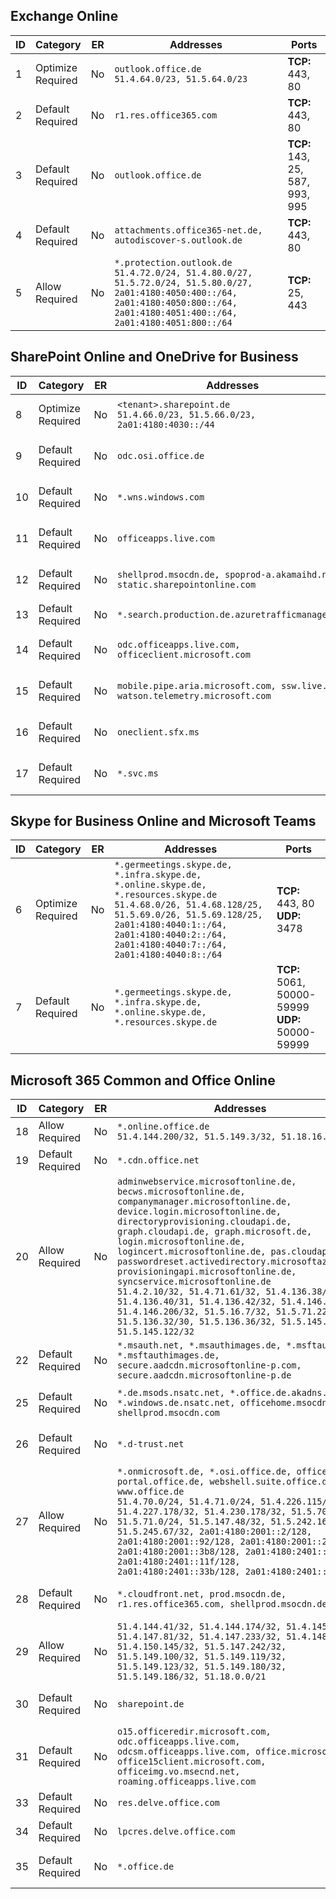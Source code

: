 <!--THIS FILE IS AUTOMATICALLY GENERATED. MANUAL CHANGES WILL BE OVERWRITTEN.-->
<!--Please contact the Office 365 Endpoints team with any questions.-->
<!--Germany endpoints version 2020070800-->
<!--File generated 2020-08-08 08:00:13.1248-->

## Exchange Online

ID | Category | ER | Addresses | Ports
-- | -------------------- | -- | ----------------------------------------------------------------------------------------------------------------------------------------------------------------------------------------- | -------------------------------
1 | Optimize<BR>Required | No | `outlook.office.de`<BR>`51.4.64.0/23, 51.5.64.0/23` | **TCP:** 443, 80
2 | Default<BR>Required | No | `r1.res.office365.com` | **TCP:** 443, 80
3 | Default<BR>Required | No | `outlook.office.de` | **TCP:** 143, 25, 587, 993, 995
4 | Default<BR>Required | No | `attachments.office365-net.de, autodiscover-s.outlook.de` | **TCP:** 443, 80
5 | Allow<BR>Required | No | `*.protection.outlook.de`<BR>`51.4.72.0/24, 51.4.80.0/27, 51.5.72.0/24, 51.5.80.0/27, 2a01:4180:4050:400::/64, 2a01:4180:4050:800::/64, 2a01:4180:4051:400::/64, 2a01:4180:4051:800::/64` | **TCP:** 25, 443

## SharePoint Online and OneDrive for Business

ID | Category | ER | Addresses | Ports
-- | -------------------- | -- | ------------------------------------------------------------------------------ | ----------------
8 | Optimize<BR>Required | No | `<tenant>.sharepoint.de`<BR>`51.4.66.0/23, 51.5.66.0/23, 2a01:4180:4030::/44` | **TCP:** 443, 80
9 | Default<BR>Required | No | `odc.osi.office.de` | **TCP:** 443, 80
10 | Default<BR>Required | No | `*.wns.windows.com` | **TCP:** 443, 80
11 | Default<BR>Required | No | `officeapps.live.com` | **TCP:** 443, 80
12 | Default<BR>Required | No | `shellprod.msocdn.de, spoprod-a.akamaihd.net, static.sharepointonline.com` | **TCP:** 443, 80
13 | Default<BR>Required | No | `*.search.production.de.azuretrafficmanager.de` | **TCP:** 443
14 | Default<BR>Required | No | `odc.officeapps.live.com, officeclient.microsoft.com` | **TCP:** 443, 80
15 | Default<BR>Required | No | `mobile.pipe.aria.microsoft.com, ssw.live.com, watson.telemetry.microsoft.com` | **TCP:** 443, 80
16 | Default<BR>Required | No | `oneclient.sfx.ms` | **TCP:** 443, 80
17 | Default<BR>Required | No | `*.svc.ms` | **TCP:** 443, 80

## Skype for Business Online and Microsoft Teams

ID | Category | ER | Addresses | Ports
-- | -------------------- | -- | ----------------------------------------------------------------------------------------------------------------------------------------------------------------------------------------------------------------------------------------------- | --------------------------------------------------
6 | Optimize<BR>Required | No | `*.germeetings.skype.de, *.infra.skype.de, *.online.skype.de, *.resources.skype.de`<BR>`51.4.68.0/26, 51.4.68.128/25, 51.5.69.0/26, 51.5.69.128/25, 2a01:4180:4040:1::/64, 2a01:4180:4040:2::/64, 2a01:4180:4040:7::/64, 2a01:4180:4040:8::/64` | **TCP:** 443, 80<BR>**UDP:** 3478
7 | Default<BR>Required | No | `*.germeetings.skype.de, *.infra.skype.de, *.online.skype.de, *.resources.skype.de` | **TCP:** 5061, 50000-59999<BR>**UDP:** 50000-59999

## Microsoft 365 Common and Office Online

ID | Category | ER | Addresses | Ports
-- | ------------------- | -- | -------------------------------------------------------------------------------------------------------------------------------------------------------------------------------------------------------------------------------------------------------------------------------------------------------------------------------------------------------------------------------------------------------------------------------------------------------------------------------------------------------------------------------------------------------------------------------------------------------------------------- | ----------------
18 | Allow<BR>Required | No | `*.online.office.de`<BR>`51.4.144.200/32, 51.5.149.3/32, 51.18.16.0/23` | **TCP:** 443
19 | Default<BR>Required | No | `*.cdn.office.net` | **TCP:** 443
20 | Allow<BR>Required | No | `adminwebservice.microsoftonline.de, becws.microsoftonline.de, companymanager.microsoftonline.de, device.login.microsoftonline.de, directoryprovisioning.cloudapi.de, graph.cloudapi.de, graph.microsoft.de, login.microsoftonline.de, logincert.microsoftonline.de, pas.cloudapi.de, passwordreset.activedirectory.microsoftazure.de, provisioningapi.microsoftonline.de, syncservice.microsoftonline.de`<BR>`51.4.2.10/32, 51.4.71.61/32, 51.4.136.38/31, 51.4.136.40/31, 51.4.136.42/32, 51.4.146.38/32, 51.4.146.206/32, 51.5.16.7/32, 51.5.71.22/32, 51.5.136.32/30, 51.5.136.36/32, 51.5.145.29/32, 51.5.145.122/32` | **TCP:** 443, 80
22 | Default<BR>Required | No | `*.msauth.net, *.msauthimages.de, *.msftauth.net, *.msftauthimages.de, secure.aadcdn.microsoftonline-p.com, secure.aadcdn.microsoftonline-p.de` | **TCP:** 443, 80
25 | Default<BR>Required | No | `*.de.msods.nsatc.net, *.office.de.akadns.net, *.windows.de.nsatc.net, officehome.msocdn.de, shellprod.msocdn.com` | **TCP:** 443, 80
26 | Default<BR>Required | No | `*.d-trust.net` | **TCP:** 443, 80
27 | Allow<BR>Required | No | `*.onmicrosoft.de, *.osi.office.de, office.de, portal.office.de, webshell.suite.office.de, www.office.de`<BR>`51.4.70.0/24, 51.4.71.0/24, 51.4.226.115/32, 51.4.227.178/32, 51.4.230.178/32, 51.5.70.0/24, 51.5.71.0/24, 51.5.147.48/32, 51.5.242.163/32, 51.5.245.67/32, 2a01:4180:2001::2/128, 2a01:4180:2001::92/128, 2a01:4180:2001::234/128, 2a01:4180:2001::3b8/128, 2a01:4180:2401::5/128, 2a01:4180:2401::11f/128, 2a01:4180:2401::33b/128, 2a01:4180:2401::55b/128` | **TCP:** 443, 80
28 | Default<BR>Required | No | `*.cloudfront.net, prod.msocdn.de, r1.res.office365.com, shellprod.msocdn.de` | **TCP:** 443, 80
29 | Allow<BR>Required | No | `51.4.144.41/32, 51.4.144.174/32, 51.4.145.38/32, 51.4.147.81/32, 51.4.147.233/32, 51.4.148.12/32, 51.4.150.145/32, 51.5.147.242/32, 51.5.149.100/32, 51.5.149.119/32, 51.5.149.123/32, 51.5.149.180/32, 51.5.149.186/32, 51.18.0.0/21` | **TCP:** 443, 80
30 | Default<BR>Required | No | `sharepoint.de` | **TCP:** 443, 80
31 | Default<BR>Required | No | `o15.officeredir.microsoft.com, odc.officeapps.live.com, odcsm.officeapps.live.com, office.microsoft.com, office15client.microsoft.com, officeimg.vo.msecnd.net, roaming.officeapps.live.com` | **TCP:** 443, 80
33 | Default<BR>Required | No | `res.delve.office.com` | **TCP:** 443
34 | Default<BR>Required | No | `lpcres.delve.office.com` | **TCP:** 443
35 | Default<BR>Required | No | `*.office.de` | **TCP:** 443, 80

